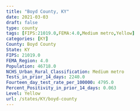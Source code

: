 ```yaml
---
title: "Boyd County, KY"
date: 2021-03-03
draft: false
type: county
tags: [FIPS:21019.0,FEMA:4.0,Medium metro,Yellow]
categories: [KY]
County: Boyd County
State: KY
FIPS: 21019.0
FEMA_Region: 4.0
Population: 46718.0
NCHS_Urban_Rural_Classification: Medium metro
Tests_in_prior_14_days: 2240.0
Fourteen_day_test_rate_per_100000: 4795.0
Percent_Positivity_in_prior_14_days: 0.063
Level: Yellow
url: /states/KY/boyd-county
---
```



